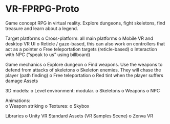 # VR-FPRPG-Proto
 Game concept RPG in virtual reality. Explore dungeons, fight skeletons, find treasure and learn about a legend. 
 
Target platforms 
o	Cross-platform: all main platforms 
o	Mobile VR and desktop VR UI 
o	Reticle / gaze-based, this can also work on controllers that act as a pointer 
o	Free teleportation targets (reticle-based) 
o	Interaction with NPC (“speak to us” using billboard)  

Game mechanics 
o	Explore dungeon 
o	Find weapons. Use the weapons to defend from attacks of skeletons 
o	Skeleton enemies. They will chase the player (path finding) 
o	Free teleportation 
o Red tint when the player suffers damage Assets 

3D models: 
o	Level environment: modular. 
o	Skeletons 
o	Weapons 
o	NPC 

Animations:  
o	Weapon striking 
o	Textures: 
o	Skybox 

Libraries 
o	Unity VR Standard Assets (VR Samples Scene) 
o	Zenva VR
